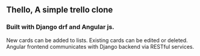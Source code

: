 ## Thello, A simple trello clone
### Built with Django drf and Angular js.

New cards can be added to lists. Existing cards can be edited or deleted. Angular frontend communicates with Django backend via RESTful services. 
